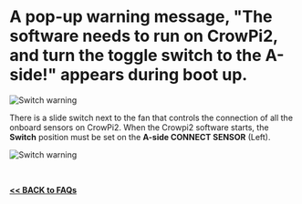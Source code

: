 # A pop-up warning message, "The software needs to run on CrowPi2, and turn the toggle switch to the A-side!" appears during boot up.

![Switch warning](../images/Crowpi2Warning-1.png)  

There is a slide switch next to the fan that controls the connection of all the onboard sensors on CrowPi2. When the Crowpi2 software starts, the **Switch** position must be set on the **A-side CONNECT SENSOR** (Left).  

![Switch warning](../images/Switch.png)  

<br>

[**<< BACK to FAQs**](./TOC-FAQ.md#frequently-asked-questions)

